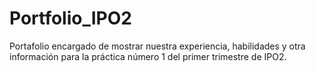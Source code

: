 # Portfolio_IPO2
Portafolio encargado de mostrar nuestra experiencia, habilidades y otra información para la práctica número 1 del primer trimestre de IPO2.
